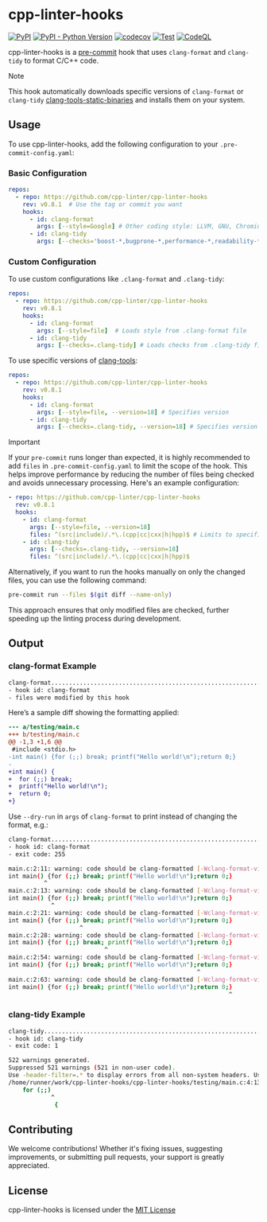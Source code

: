 # cpp-linter-hooks

[![PyPI](https://img.shields.io/pypi/v/cpp-linter-hooks?color=blue)](https://pypi.org/project/cpp-linter-hooks/)
[![PyPI - Python Version](https://img.shields.io/pypi/pyversions/cpp-linter-hooks)](https://pypi.org/project/cpp-linter-hooks/)
[![codecov](https://codecov.io/gh/cpp-linter/cpp-linter-hooks/branch/main/graph/badge.svg?token=L74Z3HZ4Y5)](https://codecov.io/gh/cpp-linter/cpp-linter-hooks)
[![Test](https://github.com/cpp-linter/cpp-linter-hooks/actions/workflows/test.yml/badge.svg)](https://github.com/cpp-linter/cpp-linter-hooks/actions/workflows/test.yml)
[![CodeQL](https://github.com/cpp-linter/cpp-linter-hooks/actions/workflows/codeql.yml/badge.svg)](https://github.com/cpp-linter/cpp-linter-hooks/actions/workflows/codeql.yml)
<!-- [![PyPI - Downloads](https://img.shields.io/pypi/dw/cpp-linter-hooks)](https://pypi.org/project/cpp-linter-hooks/) -->

cpp-linter-hooks is a [pre-commit](https://pre-commit.com/) hook that uses `clang-format` and `clang-tidy` to format C/C++ code.

> [!NOTE]
> This hook automatically downloads specific versions of `clang-format` or `clang-tidy` [clang-tools-static-binaries](https://github.com/cpp-linter/clang-tools-static-binaries) and installs them on your system.

## Usage

To use cpp-linter-hooks, add the following configuration to your `.pre-commit-config.yaml`:

### Basic Configuration

```yaml
repos:
  - repo: https://github.com/cpp-linter/cpp-linter-hooks
    rev: v0.8.1  # Use the tag or commit you want
    hooks:
      - id: clang-format
        args: [--style=Google] # Other coding style: LLVM, GNU, Chromium, Microsoft, Mozilla, WebKit.
      - id: clang-tidy
        args: [--checks='boost-*,bugprone-*,performance-*,readability-*,portability-*,modernize-*,clang-analyzer-*,cppcoreguidelines-*']
```

### Custom Configuration

To use custom configurations like `.clang-format` and `.clang-tidy`:

```yaml
repos:
  - repo: https://github.com/cpp-linter/cpp-linter-hooks
    rev: v0.8.1
    hooks:
      - id: clang-format
        args: [--style=file]  # Loads style from .clang-format file
      - id: clang-tidy
        args: [--checks=.clang-tidy] # Loads checks from .clang-tidy file
```

To use specific versions of [clang-tools](https://github.com/cpp-linter/clang-tools-pip?tab=readme-ov-file#supported-versions):

```yaml
repos:
  - repo: https://github.com/cpp-linter/cpp-linter-hooks
    rev: v0.8.1
    hooks:
      - id: clang-format
        args: [--style=file, --version=18] # Specifies version
      - id: clang-tidy
        args: [--checks=.clang-tidy, --version=18] # Specifies version
```

> [!IMPORTANT]
> If your `pre-commit` runs longer than expected, it is highly recommended to add `files` in `.pre-commit-config.yaml` to limit the scope of the hook. This helps improve performance by reducing the number of files being checked and avoids unnecessary processing. Here's an example configuration:


```yaml
- repo: https://github.com/cpp-linter/cpp-linter-hooks
  rev: v0.8.1
  hooks:
    - id: clang-format
      args: [--style=file, --version=18]
      files: ^(src|include)/.*\.(cpp|cc|cxx|h|hpp)$ # Limits to specific dirs and file types
    - id: clang-tidy
      args: [--checks=.clang-tidy, --version=18]
      files: ^(src|include)/.*\.(cpp|cc|cxx|h|hpp)$
```

Alternatively, if you want to run the hooks manually on only the changed files, you can use the following command:

```bash
pre-commit run --files $(git diff --name-only)
```

This approach ensures that only modified files are checked, further speeding up the linting process during development.

## Output

### clang-format Example

```bash
clang-format.............................................................Failed
- hook id: clang-format
- files were modified by this hook
```

Here’s a sample diff showing the formatting applied:

```diff
--- a/testing/main.c
+++ b/testing/main.c
@@ -1,3 +1,6 @@
 #include <stdio.h>
-int main() {for (;;) break; printf("Hello world!\n");return 0;}
-
+int main() {
+  for (;;) break;
+  printf("Hello world!\n");
+  return 0;
+}
```

Use `--dry-run` in `args` of `clang-format` to print instead of changing the format, e.g.:

```bash
clang-format.............................................................Failed
- hook id: clang-format
- exit code: 255

main.c:2:11: warning: code should be clang-formatted [-Wclang-format-violations]
int main() {for (;;) break; printf("Hello world!\n");return 0;}
          ^
main.c:2:13: warning: code should be clang-formatted [-Wclang-format-violations]
int main() {for (;;) break; printf("Hello world!\n");return 0;}
            ^
main.c:2:21: warning: code should be clang-formatted [-Wclang-format-violations]
int main() {for (;;) break; printf("Hello world!\n");return 0;}
                    ^
main.c:2:28: warning: code should be clang-formatted [-Wclang-format-violations]
int main() {for (;;) break; printf("Hello world!\n");return 0;}
                           ^
main.c:2:54: warning: code should be clang-formatted [-Wclang-format-violations]
int main() {for (;;) break; printf("Hello world!\n");return 0;}
                                                     ^
main.c:2:63: warning: code should be clang-formatted [-Wclang-format-violations]
int main() {for (;;) break; printf("Hello world!\n");return 0;}
                                                              ^
```

### clang-tidy Example

```bash
clang-tidy...............................................................Failed
- hook id: clang-tidy
- exit code: 1

522 warnings generated.
Suppressed 521 warnings (521 in non-user code).
Use -header-filter=.* to display errors from all non-system headers. Use -system-headers to display errors from system headers as well.
/home/runner/work/cpp-linter-hooks/cpp-linter-hooks/testing/main.c:4:13: warning: statement should be inside braces [readability-braces-around-statements]
    for (;;)
            ^
             {

```

## Contributing

We welcome contributions! Whether it's fixing issues, suggesting improvements, or submitting pull requests, your support is greatly appreciated.

## License

cpp-linter-hooks is licensed under the [MIT License](LICENSE)
